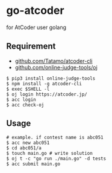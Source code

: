 # go-atcoder
for AtCoder user golang

## Requirement

- [github.com/Tatamo/atcoder-cli](https://github.com/Tatamo/atcoder-cli)
- [github.com/online-judge-tools/oj](https://github.com/online-judge-tools/oj)

```shell
$ pip3 install online-judge-tools
$ npm install -g atcoder-cli
$ exec $SHELL -l
$ oj login https://atcoder.jp/
$ acc login
$ acc check-oj
```

## Usage

```shell
# example. if contest name is abc051
$ acc new abc051
$ cd abc051/a
$ touch main.go # write solution
$ oj t -c "go run ./main.go" -d tests
$ acc submit main.go
```

